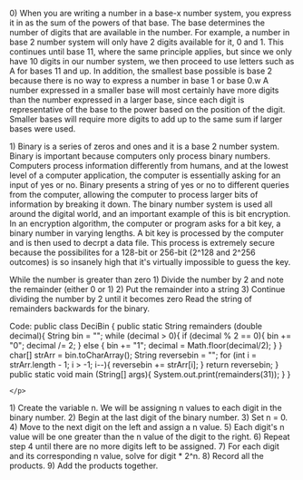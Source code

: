 <html>
  <head>
  </head>
  <body>
    <p> 0) When you are writing a number in a base-x number system, you express it in as the sum of the powers of that base. The base determines the number of digits that are available in the number. For example, a number in base 2 number system will only have 2 digits available for it, 0 and 1. This continues until base 11, where the same principle applies, but since we only have 10 digits in our number system, we then proceed to use letters such as A for bases 11 and up. In addition, the smallest base possible is base 2 because there is no way to express a number in base 1 or base 0.w A number expressed in a smaller base will most certainly have more digits than the number expressed in a larger base, since each digit is representative of the base to the power based on the position of the digit. Smaller bases will require more digits to add up to the same sum if larger bases were used. </p>
<p> 1) Binary is a series of zeros and ones and it is a base 2 number system. Binary is important because computers only process binary numbers. Computers process information differently from humans, and at the lowest level of a computer application, the computer is essentially asking for an input of yes or no. Binary presents a string of yes or no to different queries from the computer, allowing the computer to process larger bits of information by breaking it down. The binary number system is used all around the digital world, and an important example of this is bit encryption. In an encryption algorithm, the computer or program asks for a bit key, a binary number in varying lengths. A bit key is processed by the computer and is then used to decrpt a data file. This process is extremely secure because the possibilites for a 128-bit or 256-bit (2^128 and 2^256 outcomes) is so insanely high that it's virtually impossible to guess the key. </p>
<p> 
While the number is greater than zero
1) Divide the number by 2 and note the remainder (either 0 or 1)
2) Put the remainder into a string
3) Continue dividing the number by 2 until it becomes zero
Read the string of remainders backwards for the binary.
  
Code: 
public class DeciBin {
  public static String remainders (double decimal){
    String bin = "";
    while (decimal > 0){
      if (decimal % 2 == 0){
        bin += "0";
        decimal /= 2;
      }
      else {
        bin += "1";
        decimal = Math.floor(decimal/2);
      }
    }
    char[] strArr = bin.toCharArray();
    String reversebin = "";
    for (int i = strArr.length - 1; i > -1; i--){
      reversebin += strArr[i];
    }
    return reversebin;
  }
  public static void main (String[] args){
    System.out.print(remainders(31));
  }
}
  
    </p>
<p>
1) Create the variable n. We will be assigning n values to each digit in the binary number.
2) Begin at the last digit of the binary number.
3) Set n = 0.
4) Move to the next digit on the left and assign a n value.
5) Each digit's n value will be one greater than the n value of the digit to the right.
6) Repeat step 4 until there are no more digits left to be assigned.
7) For each digit and its corresponding n value, solve for digit * 2^n.
8) Record all the products.
9) Add the products together.
    </p>
  </body>


</html>
